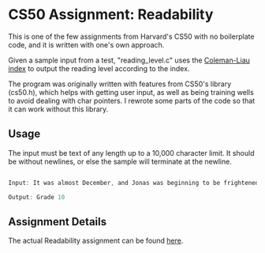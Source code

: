 # CS50 Assignment: Readability

This is one of the few assignments from Harvard's CS50 with no boilerplate code, and it is written with one's own approach.

Given a sample input from a test, "reading_level.c" uses the [Coleman-Liau index](https://readabilityformulas.com/coleman-liau-readability-formula.php "The Coleman-Liau index") to output the reading level according to the index.

The program was originally written with features from CS50's library (cs50.h), which helps with getting user input, as well as being training wells to avoid dealing with char pointers. I rewrote some parts of the code so that it can work without this library.

## Usage

The input must be text of any length up to a 10,000 character limit. It should be without newlines, or else the sample will terminate at the newline.

```c

Input: It was almost December, and Jonas was beginning to be frightened. No. Wrong word, Jonas thought. Frightened meant that deep, sickening feeling of something terrible about to happen. Frightened was the way he had felt a year ago when an >unidentified aircraft had overflown the community twice. He had seen it both times.

Output: Grade 10

```

## Assignment Details

The actual Readability assignment can be found [here](https://cs50.harvard.edu/college/2019/fall/psets/2/readability/ "Readability").
